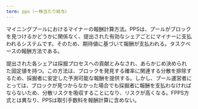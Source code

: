 ```yaml
---
term: pps（一株当たり給与）
---
```

マイニングプールにおけるマイナーの報酬計算方法。PPSは、プールがブロックを見つけるかどうかに関係なく、提出された有効なシェアごとにマイナーに支払われるシステムです。そのため、期待値に基づいて報酬が支払われる。タスクベースの報酬方法である。

提出された各シェアは採掘プロセスへの貢献とみなされ、あらかじめ決められた固定値を持つ。この方法は、ブロックを発見する確率に関連する分散を排除するため、採掘者に安定した予測可能な報酬を提供する。しかし、プール運営者にとっては、ブロックが見つからなかった場合でも採掘者に報酬を支払わなければならないため、分散リスクを吸収することになり、リスクが高くなる。FPPS方式とは異なり、PPSは取引手数料を報酬計算に含めない。